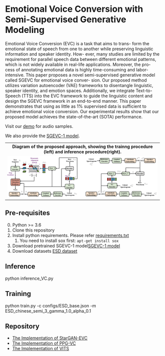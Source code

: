 # Emotional Voice Conversion with Semi-Supervised Generative Modeling
Emotional Voice Conversion (EVC) is a task that aims to trans-
form the emotional state of speech from one to another while
preserving linguistic information and speaker identity. How-
ever, many studies are limited by the requirement for parallel
speech data between different emotional patterns, which is not
widely available in real-life applications. Moreover, the pro-
cess of annotating emotional data is highly time-consuming and
labor-intensive. This paper proposes a novel semi-supervised
generative model called SGEVC for emotional voice conver-
sion. Our proposed method utilizes variation autoencoder
(VAE) frameworks to disentangle linguistic, speaker identity,
and emotion spaces. Additionally, we integrate Text-to-Speech
(TTS) into the EVC framework to guide the linguistic content
and design the SGEVC framework in an end-to-end manner.
This paper demonstrates that using as little as 1% supervised
data is sufficient to achieve emotional voice conversion. Our
experimental results show that our proposed model achieves the
state-of-the-art (SOTA) performance.

Visit our [demo](https://paper2demo.github.io/sgevc/) for audio samples.

We also provide the [SGEVC-1 model](https://drive.google.com/file/d/1uzO39mKxiZiirobls1u1ogba65fA6n22/view?usp=sharing).

<table style="width:100%">
  <tr>
    <th>Diagram of the proposed approach, showing the trainng procedure (left) and inference procedure(right).</th>
  </tr>
  <tr>
    <td><img src="resources/fig2.png" alt="Diagram of the proposed approach, showing the training procedure (left) and inference procedure(right)."></td>
  </tr>
</table>

## Pre-requisites
0. Python >= 3.6
0. Clone this repository
0. Install python requirements. Please refer [requirements.txt](requirements.txt)
    1. You need to install sox first: `apt-get install sox`
0. Download pretrained SGEVC-1 model[SGEVC-1 model](https://drive.google.com/file/d/1uzO39mKxiZiirobls1u1ogba65fA6n22/view?usp=sharing)
0. Download datasets [ESD dataset](https://github.com/HLTSingapore/Emotional-Speech-Data)

## Inference
python inference_VC.py

## Training 
python train.py  -c configs/ESD_base.json -m ESD_chinese_semi_3_gamma_1.0_alpha_0.1

## Repository

- [The Implementation of StarGAN-EVC](https://github.com/glam-imperial/EmotionalConversionStarGAN)
- [The Implementation of PPG-VC](https://github.com/liusongxiang/ppg-vc)
- [The Implementation of VITS](https://github.com/jaywalnut310/vits)
